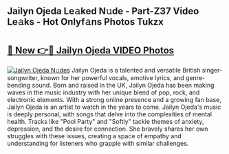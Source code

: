## Jailyn Ojeda Le𝚊ked N𝚞de - Part-Z37 Video Le𝚊ks - Hot Onlyf𝚊ns Photos Tukzx

# <h2><a href="http://ab12848.deff.icu/?id=Jailyn+Ojeda">🔗 New 👉🔴 Jailyn Ojeda VIDEO Photos</a></h2>

[![Jailyn Ojeda N𝚞des](https://i.imgur.com/rIISA9y.gif)](http://ab12848.deff.icu/?id=Jailyn+Ojeda)
Jailyn Ojeda is a talented and versatile British singer-songwriter, known for her powerful vocals, emotive lyrics, and genre-bending sound. Born and raised in the UK, Jailyn Ojeda has been making waves in the music industry with her unique blend of pop, rock, and electronic elements. With a strong online presence and a growing fan base, Jailyn Ojeda is an artist to watch in the years to come. Jailyn Ojeda's music is deeply personal, with songs that delve into the complexities of mental health. Tracks like "Pool Party" and "Softly" tackle themes of anxiety, depression, and the desire for connection. She bravely shares her own struggles with these issues, creating a space of empathy and understanding for listeners who grapple with similar challenges.

